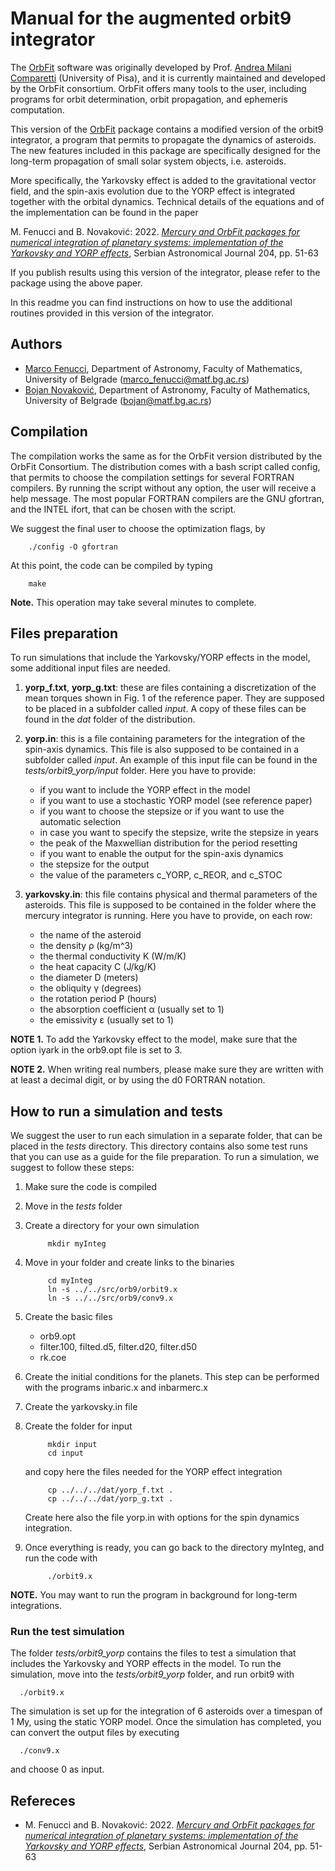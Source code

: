 # Manual for the augmented orbit9 integrator

The [OrbFit](http://adams.dm.unipi.it/orbfit/) software was originally developed by Prof.
[Andrea Milani Comparetti](http://copernico.dm.unipi.it/~milani/) (University of Pisa), and it is currently maintained and
developed by the OrbFit consortium. OrbFit offers many tools to the user, including
programs for orbit determination, orbit propagation, and ephemeris computation.

This version of the [OrbFit](http://adams.dm.unipi.it/orbfit/) package contains a modified
version of the orbit9 integrator, a program that permits to propagate the dynamics of
asteroids. The new features included in this package are specifically designed for the
long-term propagation of small solar system objects, i.e. asteroids.

More specifically, the Yarkovsky effect is added to the gravitational vector field, and
the spin-axis evolution due to the YORP effect is integrated together with the orbital
dynamics. Technical details of the equations and of the implementation can be found in the
paper

M. Fenucci and B. Novaković: 2022. [*Mercury and OrbFit packages for numerical integration of planetary systems:
implementation of the Yarkovsky and YORP effects*](https://ui.adsabs.harvard.edu/abs/2022SerAJ.204...51F/abstract), Serbian Astronomical Journal 204, pp. 51-63

If you publish results using this version of the integrator, please refer to the package
using the above paper. 

In this readme you can find instructions on how to use the additional routines provided in
this version of the integrator.


## Authors 
- [Marco Fenucci](http://adams.dm.unipi.it/~fenucci/index.html), Department of Astronomy, Faculty of Mathematics, University of Belgrade (<marco_fenucci@matf.bg.ac.rs>) 
- [Bojan Novaković](http://poincare.matf.bg.ac.rs/~bojan/index_e.html), Department of Astronomy, Faculty of Mathematics, University of Belgrade (<bojan@matf.bg.ac.rs>) 

## Compilation

The compilation works the same as for the OrbFit version distributed by the OrbFit
Consortium. The distribution comes with a bash script called config, that permits to
choose the compilation settings for several FORTRAN compilers. By running the script
without any option, the user will receive a help message. The most popular FORTRAN
compilers are the GNU gfortran, and the INTEL ifort, that can be chosen with the script. 

We suggest the final user to choose the optimization flags, by

        ./config -O gfortran
        
At this point, the code can be compiled by typing 

        make

**Note.** This operation may take several minutes to complete.

## Files preparation

To run simulations that include the Yarkovsky/YORP effects in the model, some additional input files are needed. 
   1. **yorp_f.txt**, **yorp_g.txt**: these are files containing a discretization of the mean torques shown in Fig. 1 of the reference paper. They are supposed to be placed in a subfolder called *input*. A copy of these files can be found in the *dat* folder of the distribution.
   2. **yorp.in**: this is a file containing parameters for the integration of the spin-axis
     dynamics. This file is also supposed to be contained in a subfolder called
     *input*. An example of this input file can be found in the *tests/orbit9_yorp/input* folder.
     Here you have to provide:
         - if you want to include the YORP effect in the model
         - if you want to use a stochastic YORP model (see reference paper)
         - if you want to choose the stepsize or if you want to use the automatic
            selection
         - in case you want to specify the stepsize, write the stepsize in years
         - the peak of the Maxwellian distribution for the period resetting
         - if you want to enable the output for the spin-axis dynamics
         - the stepsize for the output    
         - the value of the parameters c_YORP, c_REOR, and c_STOC
 
     
   3. **yarkovsky.in**: this file contains physical and thermal parameters of the asteroids.
     This file is supposed to be contained in the folder where the mercury integrator is
     running. Here you have to provide, on each row:
         - the name of the asteroid
         - the density &rho; (kg/m^3)
         - the thermal conductivity K (W/m/K)
         - the heat capacity C (J/kg/K)
         - the diameter    D (meters)
         - the obliquity  &gamma; (degrees)
         - the rotation period  P (hours)
         - the absorption coefficient &alpha; (usually set to 1)
         - the emissivity &epsilon; (usually set to 1)


**NOTE 1.** To add the Yarkovsky effect to the model, make sure that the option iyark in the orb9.opt file is set to 3.

**NOTE 2.** When writing real numbers, please make sure they are written with at least a decimal digit, or by using the d0 FORTRAN notation.

## How to run a simulation and tests
We suggest the user to run each simulation in a separate folder, that can be placed in the *tests* directory. This directory contains also some test runs that you can use as a guide for the file preparation. To run a simulation, we suggest to follow these steps:
1. Make sure the code is compiled
2. Move in the *tests* folder
3. Create a directory for your own simulation

            mkdir myInteg

4. Move in your folder and create links to the binaries

            cd myInteg
            ln -s ../../src/orb9/orbit9.x
            ln -s ../../src/orb9/conv9.x
            
5. Create the basic files 
   - orb9.opt
   - filter.100, filted.d5, filter.d20, filter.d50
   - rk.coe

6. Create the initial conditions for the planets. This step can be performed with the programs inbaric.x and inbarmerc.x
    
7. Create the yarkovsky.in file

8. Create the folder for input

            mkdir input
            cd input
            
   and copy here the files needed for the YORP effect integration
   
            cp ../../../dat/yorp_f.txt .
            cp ../../../dat/yorp_g.txt .
            
   Create here also the file yorp.in with options for the spin dynamics integration.

9. Once everything is ready, you can go back to the directory myInteg, and run the code with

            ./orbit9.x
            
**NOTE.** You may want to run the program in background for long-term integrations.
   
### Run the test simulation
The folder *tests/orbit9_yorp* contains the files to test a simulation that includes
the Yarkovsky and YORP effects in the model. To run the simulation, move into the 
*tests/orbit9_yorp* folder, and run orbit9 with

      ./orbit9.x

The simulation is set up for the integration of 6 asteroids over a timespan of 1 My, using
the static YORP model. Once the simulation has completed, you can convert the output files
by executing

      ./conv9.x

and choose 0 as input.

## Refereces
- M. Fenucci and B. Novaković: 2022. [*Mercury and OrbFit packages for numerical integration of planetary systems:
implementation of the Yarkovsky and YORP effects*](https://ui.adsabs.harvard.edu/abs/2022SerAJ.204...51F/abstract), Serbian Astronomical Journal 204, pp. 51-63

